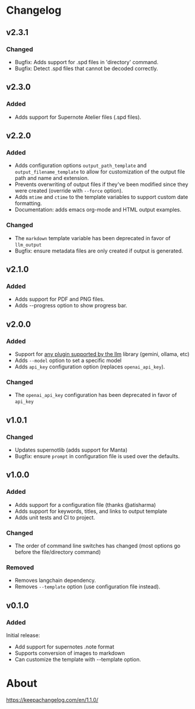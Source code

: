 # Changelog

## v2.3.1

### Changed

- Bugfix: Adds support for .spd files in 'directory' command.
- Bugfix: Detect .spd files that cannot be decoded correctly.

## v2.3.0

### Added

- Adds support for Supernote Atelier files (.spd files).

## v2.2.0

### Added

- Adds configuration options `output_path_template` and `output_filename_template`
  to allow for customization of the output file path and name and extension.
- Prevents overwriting of output files if they've been modified since they were
  created (override with `--force` option).
- Adds `mtime` and `ctime` to the template variables to support custom date formatting.
- Documentation: adds emacs org-mode and HTML output examples.

### Changed

- The `markdown` template variable has been deprecated in favor of `llm_output`
- Bugfix: ensure metadata files are only created if output is generated.

## v2.1.0

### Added

- Adds support for PDF and PNG files.
- Adds --progress option to show progress bar.

## v2.0.0

### Added

- Support for [any plugin supported by the llm](https://llm.datasette.io/en/stable/plugins/directory.html#remote-apis)  library (gemini, ollama, etc)
- Adds `--model` option to set a specific model
- Adds `api_key` configuration option (replaces `openai_api_key`).

### Changed

- The `openai_api_key` configuration has been deprecated in favor of `api_key`

## v1.0.1

### Changed

- Updates supernotlib (adds support for Manta)
- Bugfix: ensure `prompt` in configuration file is used over the defaults.

## v1.0.0

### Added

- Adds support for a configuration file (thanks @atisharma)
- Adds support for keywords, titles, and links to output template
- Adds unit tests and CI to project.

### Changed

- The order of command line switches has changed (most options go before the file/directory command)

### Removed

- Removes langchain dependency.
- Removes `--template` option (use configuration file instead).

## v0.1.0

### Added

Initial release:

- Add support for supernotes .note format
- Supports conversion of images to markdown
- Can customize the template with --template option.

# About

<https://keepachangelog.com/en/1.1.0/>
